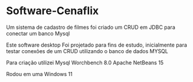 # Software-Cenaflix
Um sistema de cadastro de filmes foi criado um CRUD em JDBC para conectar um banco Mysql

Este software desktop
Foi projetado para fins de estudo, inicialmente para testar conexões de um CRUD
utilizando o banco de dados MYSQL

Para criação utilizei Mysql Worchbench 8.0
Apache NetBeans 15 

Rodou em uma Windows 11
